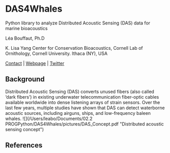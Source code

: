 # DAS4Whales
Python library to analyze Distributed Acoustic Sensing (DAS) data for marine bioacoustics

Léa Bouffaut, Ph.D 

K. Lisa Yang Center for Conservation Bioacoustics, Cornell Lab of Ornithology, Cornell University. Ithaca (NY), USA

[Contact](mailto:lb736'cornell.edu) | [Webpage](https://www.birds.cornell.edu/ccb/lea-bouffaut/) | [Twitter](https://twitter.com/LeaBouffaut)



## Background
Distributed Acoustic Sensing (DAS) converts unused fibers (also called ‘dark fibers’) in existing
underwater telecommunication fiber-optic cables available worldwide into dense listening arrays
of strain sensors. Over the last few years, multiple studies have shown that DAS can detect waterborne
acoustic sources, including airguns, ships, and low-frequency baleen whales.
![](/Users/leabo/Documents/02.2 PROGPython/DAS4Whales/pictures/DAS_Concept.pdf "Distributed acoustic sensing concept")
## References


